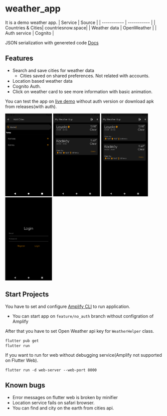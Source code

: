 # weather_app

It is a demo weather app.
| Service      | Source |
| ----------- | ----------- |
| Countries & Cities| countriesnow.space|
| Weather data      | OpenWeather       |
| Auth service      | Cognito           |

JSON serialization with genereted code [Docs](https://docs.flutter.dev/development/data-and-backend/json)


## Features
 - Search and save cities for weather data
   - Cities saved on shared preferences. Not related with accounts.
 - Location based weather data
 - Cognito Auth. 
 - Click on weather card to see more information with basic animation.

You can test the app on [live demo](https://weatherapp-c1b34.web.app/) without auth version or download apk from releases(with auth).

<img src="https://raw.githubusercontent.com/imertgul/weather_app/master/screenshots/Screenshot_1637516720.png" width = 150>
<img src="https://raw.githubusercontent.com/imertgul/weather_app/master/screenshots/Screenshot_1637516736.png" width = 150>
<img src="https://raw.githubusercontent.com/imertgul/weather_app/master/screenshots/Screenshot_1637516742.png" width = 150>
<img src="https://raw.githubusercontent.com/imertgul/weather_app/master/screenshots/Screenshot_1637516747.png" width = 150>


## Start Projects
You have to set and configure [Amplify CLI](https://docs.amplify.aws/lib/auth/getting-started/q/platform/flutter/) to run application.

- You can start app on `feature/no_auth` branch without configration of Amplify

After that you have to set Open Weather api key for `WeatherHelper` class.


```
flutter pub get
flutter run
```
If you want to run for web without debugging service(Amplify not supported on Flutter Web). 
```
flutter run -d web-server --web-port 8000
```


 ## Known bugs
- Error messages on flutter web is broken by minifier
- Location service fails on safari browser. 
- You can find and city on the earth from cities api.  